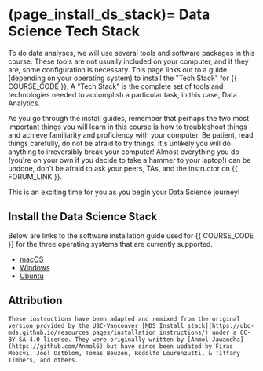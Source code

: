 (page_install_ds_stack)=
Data Science Tech Stack
=======================

To do data analyses, we will use several tools and software packages in this course.
These tools are not usually included on your computer, and if they are, some configuration is necessary.
This page links out to a guide (depending on your operating system) to install the "Tech Stack" for {{ COURSE_CODE }}.
A "Tech Stack" is the complete set of tools and technologies needed to accomplish a particular task, in this case, Data Analytics.

As you go through the install guides, remember that perhaps the two most important things you will learn in this course is how to troubleshoot things and achieve familiarity and proficiency with your computer.
Be patient, read things carefully, do not be afraid to try things, it's unlikely you will do anything to irreversibly break your computer! 
Almost everything you do (you're on your own if you decide to take a hammer to your laptop!) can be undone, don't be afraid to ask your peers, TAs, and the instructor on {{ FORUM_LINK }}.

This is an exciting time for you as you begin your Data Science journey!

## Install the Data Science Stack

Below are links to the software installation guide used for {{ COURSE_CODE }} for the three operating systems that are currently supported.

- [macOS](install_ds_stack_mac.md)
- [Windows](install_ds_stack_windows.md)
- [Ubuntu](install_ds_stack_ubuntu.md)

## Attribution

```{important}
These instructions have been adapted and remixed from the original version provided by the UBC-Vancouver [MDS Install stack](https://ubc-mds.github.io/resources_pages/installation_instructions/) under a CC-BY-SA 4.0 license. They were originally written by [Anmol Jawandha](https://github.com/Anmol6) but have since been updated by Firas Moosvi, Joel Ostblom, Tomas Beuzen, Rodolfo Lourenzutti, & Tiffany Timbers, and others.
```